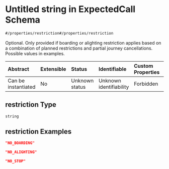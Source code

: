 # Untitled string in ExpectedCall Schema

```txt
#/properties/restriction#/properties/restriction
```

Optional. Only provided if boarding or alighting restriction applies based on a combination of planned restrictions and partial journey cancellations. Possible values in examples.

| Abstract            | Extensible | Status         | Identifiable            | Custom Properties | Additional Properties | Access Restrictions | Defined In                                                                                            |
| :------------------ | :--------- | :------------- | :---------------------- | :---------------- | :-------------------- | :------------------ | :---------------------------------------------------------------------------------------------------- |
| Can be instantiated | No         | Unknown status | Unknown identifiability | Forbidden         | Allowed               | none                | [expected-call.json*](../../schema/operational-information/expected-call.json "open original schema") |

## restriction Type

`string`

## restriction Examples

```json
"NO_BOARDING"
```

```json
"NO_ALIGHTING"
```

```json
"NO_STOP"
```
